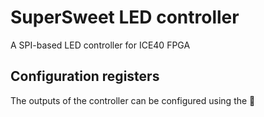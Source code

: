 # SuperSweet LED controller

A SPI-based LED controller for ICE40 FPGA

## Configuration registers

The outputs of the controller can be configured using the 
